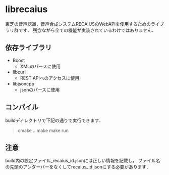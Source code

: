 # librecaius
東芝の音声認識，音声合成システムRECAIUSのWebAPIを使用するためのライブラリ群です．
残念ながら全ての機能が実装されているわけではありません．

## 依存ライブラリ
* Boost
  * XMLのパースに使用
* libcurl
  * REST APIへのアクセスに使用
* libjsoncpp
  * jsonのパースに使用

## コンパイル
buildディレクトリで下記の通りで実行できます．

> cmake ..
> make
> make run

## 注意
build内の設定ファイル_recaius_id.jsonには正しい情報を記載し，
ファイル名の先頭のアンダーバーをなくしてrecaius_id.jsonにする必要があります．
